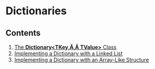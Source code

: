 # Dictionaries

<div class="TOC">

## Contents

1.  [The **Dictionary\<TKey,Ã‚Â TValue\>**
    Class](/~rhowell/DataStructures/redirect/dictionary-class)
2.  [Implementing a Dictionary with a Linked
    List](/~rhowell/DataStructures/redirect/dictionary-linked-lists)
3.  [Implementing a Dictionary with an Array-Like
    Structure](/~rhowell/DataStructures/redirect/binary-search)

</div>
